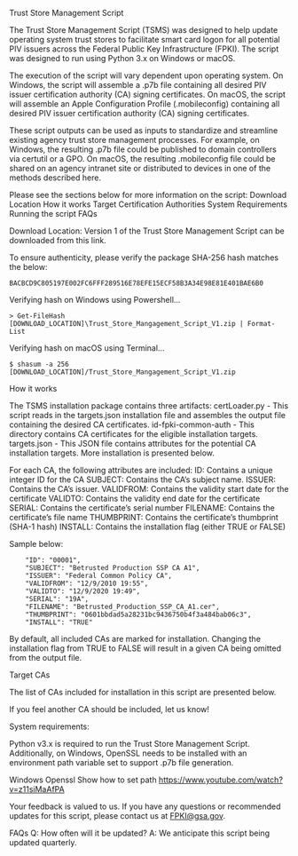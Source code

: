 Trust Store Management Script

The Trust Store Management Script (TSMS) was designed to help update operating system trust stores to facilitate smart card logon for all potential PIV issuers across the Federal Public Key Infrastructure (FPKI). The script was designed to run using Python 3.x on Windows or macOS. 

The execution of the script will vary dependent upon operating system. 
On Windows, the script will assemble a .p7b file containing all desired PIV issuer certification authority (CA) signing certificates. 
On macOS, the script will assemble an Apple Configuration Profile (.mobileconfig) containing all desired PIV issuer certification authority (CA) signing certificates. 

These script outputs can be used as inputs to standardize and streamline existing agency trust store management processes. For example, on Windows, the resulting .p7b file could be published to domain controllers via certutil or a GPO. On macOS, the resulting .mobileconfig file could be shared on an agency intranet site or distributed to devices in one of the methods described here.  

Please see the sections below for more information on the script:
Download Location
How it works
Target Certification Authorities
System Requirements
Running the script
FAQs

Download Location: 
Version 1 of the Trust Store Management Script can be downloaded from this link.

To ensure authenticity, please verify the package SHA-256 hash matches the below:
```
BACBCD9C805197E002FC6FFF289516E78EFE15ECF58B3A34E98E81E401BAE6B0
```

Verifying hash on Windows using Powershell...
```
> Get-FileHash [DOWNLOAD_LOCATION]\Trust_Store_Mangagement_Script_V1.zip | Format-List
```

Verifying hash on macOS using Terminal…
```
$ shasum -a 256 [DOWNLOAD_LOCATION]/Trust_Store_Mangagement_Script_V1.zip
```


How it works

The TSMS installation package contains three artifacts:
certLoader.py - This script reads in the targets.json installation file and assembles the output file containing the desired CA certificates.
id-fpki-common-auth - This directory contains CA certificates for the eligible installation targets. 
targets.json - This JSON file contains attributes for the potential CA installation targets. More installation is presented below.

For each CA, the following attributes are included:
ID: Contains a unique integer ID for the CA
SUBJECT: Contains the CA’s subject name.
ISSUER:  Contains the CA’s issuer.
VALIDFROM:  Contains the validity start date for the certificate
VALIDTO:  Contains the validity end date for the certificate
SERIAL: Contains the certificate’s serial number
FILENAME: Contains the certificate’s file name
THUMBPRINT: Contains the certificate’s thumbprint (SHA-1 hash)
INSTALL: Contains the installation flag (either TRUE or FALSE)

Sample below:

```
    "ID": "00001",
    "SUBJECT": "Betrusted Production SSP CA A1",
    "ISSUER": "Federal Common Policy CA",
    "VALIDFROM": "12/9/2010 19:55",
    "VALIDTO": "12/9/2020 19:49",
    "SERIAL": "19A",
    "FILENAME": "Betrusted_Production_SSP_CA_A1.cer",
    "THUMBPRINT": "0601bbdad5a28231bc9436750b4f3a484bab06c3",
    "INSTALL": "TRUE"
```

By default, all included CAs are marked for installation. Changing the installation flag from TRUE to FALSE will result in a given CA being omitted from the output file.

Target CAs

The list of CAs included for installation in this script are presented below.

If you feel another CA should be included, let us know!


System requirements:

Python v3.x is required to run the Trust Store Management Script. Additionally, on Windows, OpenSSL needs to be installed with an environment path variable set to support .p7b file generation.

Windows
Openssl
Show how to set path https://www.youtube.com/watch?v=z11siMaAfPA

Your feedback is valued to us. If you have any questions or recommended updates for this script, please contact us at FPKI@gsa.gov.


FAQs
Q: How often will it be updated?
A: We anticipate this script being updated quarterly. 



